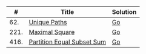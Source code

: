 | #        | Title                                                    | Solution                                    |
| -------- | -------------------------------------------------------- | ------------------------------------------- |
| 62.      | [Unique Paths][unique-paths]                             |   [Go](unique_paths.go)                     |
| 221.     | [Maximal Square][maximal-square]                         |   [Go](maximal_square.go)                   |
| 416.     | [Partition Equal Subset Sum][partition-equal-subset-sum] |   [Go](partition_equal_subset_sum.go)       |

[unique-paths]: https://leetcode.com/problems/unique-paths/
[maximal-square]: https://leetcode.com/problems/maximal-square/
[partition-equal-subset-sum]: https://leetcode.com/problems/partition-equal-subset-sum/